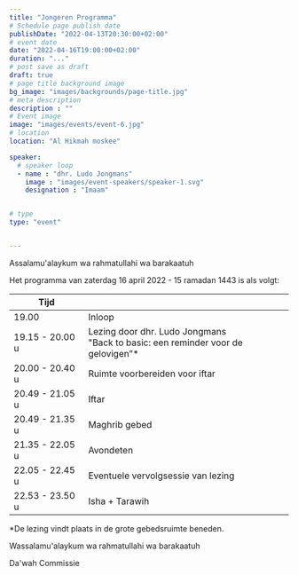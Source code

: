 ```yaml
---
title: "Jongeren Programma"
# Schedule page publish date
publishDate: "2022-04-13T20:30:00+02:00"
# event date
date: "2022-04-16T19:00:00+02:00"
duration: "..."
# post save as draft
draft: true
# page title background image
bg_image: "images/backgrounds/page-title.jpg"
# meta description
description : ""
# Event image
image: "images/events/event-6.jpg"
# location
location: "Al Hikmah moskee"

speaker:
  # speaker loop
  - name : "dhr. Ludo Jongmans"
    image : "images/event-speakers/speaker-1.svg"
    designation : "Imaam"


# type
type: "event"


---
```


Assalamu'alaykum wa rahmatullahi wa barakaatuh

Het programma van zaterdag 16 april 2022 - 15 ramadan 1443 is als volgt: 

|Tijd|   |
|-----|---|
|19.00|Inloop|
|19.15 - 20.00 u | Lezing door dhr. Ludo Jongmans<br/>"Back to basic: een reminder voor de gelovigen”*|
|20.00 - 20.40 u | Ruimte voorbereiden voor iftar |
|20.49 - 21.05 u | Iftar |
|20.49 - 21.35 u | Maghrib gebed |
| 21.35 - 22.05 u | Avondeten |
| 22.05 - 22.45 u |Eventuele vervolgsessie van lezing |
| 22.53 - 23.50 u | Isha + Tarawih |

*De lezing vindt plaats in de grote gebedsruimte beneden. 


Wassalamu'alaykum wa rahmatullahi wa barakaatuh

Da'wah Commissie